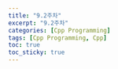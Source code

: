 ```yaml
---
title: "9.2주차"
excerpt: "9.2주차"
categories: [Cpp Programming]
tags: [Cpp Programming, Cpp]
toc: true
toc_sticky: true
---
```

